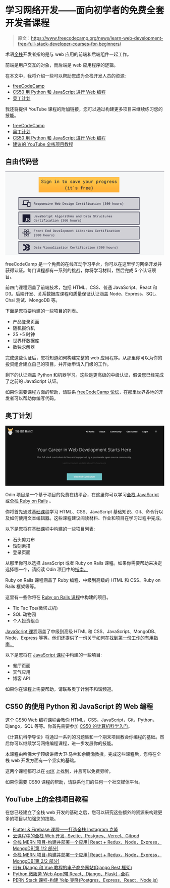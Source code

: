 # 学习网络开发——面向初学者的免费全套开发者课程

> 原文：<https://www.freecodecamp.org/news/learn-web-development-free-full-stack-developer-courses-for-beginners/>

术语[全栈](https://www.freecodecamp.org/news/what-is-a-full-stack-developer-back-end-front-end-full-stack-engineer/)开发者指的是与 web 应用的前端和后端组件一起工作。

前端是用户交互的对象，而后端是 web 应用程序的逻辑。

在本文中，我将介绍一些可以帮助您成为全栈开发人员的资源:

*   [freeCodeCamp](https://www.freecodecamp.org/learn/)
*   [CS50 用 Python 和 JavaScript 进行 Web 编程](https://www.edx.org/course/cs50s-web-programming-with-python-and-javascript)
*   [奥丁计划](https://www.theodinproject.com/)

我还将提供 YouTube 课程的附加链接，您可以通过构建更多项目来继续练习您的技能。

*   [freeCodeCamp](#freecodecamp)
*   [奥丁计划](#the-odin-project)
*   [CS50 用 Python 和 JavaScript 进行 Web 编程](#cs50-s-web-programming-with-python-and-javascript)
*   [建议的 YouTube 全栈项目教程](#suggested-youtube-full-stack-project-tutorials)

## 自由代码营

![Screen-Shot-2022-01-31-at-1.02.41-AM](img/b8cd9fbb260f876554fc044b939562d6.png)

freeCodeCamp 是一个免费的在线互动学习平台，你可以在这里学习网络开发并获得认证。每门课程都有一系列的挑战，你将学习材料，然后完成 5 个认证项目。

前四门课程涵盖了前端技术，包括 HTML、CSS、普通 JavaScript、React 和 D3。后端开发、关系数据库课程和质量保证认证涵盖 Node、Express、SQL、Chai 测试、MongoDB 等。

下面是您将要构建的一些项目的列表。

*   产品登录页面
*   随机报价机
*   25 +5 时钟
*   世界杯数据库
*   数独求解器

完成这些认证后，您将知道如何构建完整的 web 应用程序。从那里你可以为你的投资组合建立自己的项目，并开始申请入门级的工作。

剩下的认证涵盖 Python 和机器学习。这些是更高级的中级认证，假设您已经完成了之前的 JavaScript 认证。

如果你需要课程方面的帮助，请联系 [freeCodeCamp 论坛](https://forum.freecodecamp.org/)，在那里世界各地的开发者可以帮助你编写代码。

## 奥丁计划

![Screen-Shot-2022-01-31-at-1.22.36-AM](img/269b7c4267bb6e336bf7a0bb150ab832.png)

Odin 项目是一个基于项目的免费在线平台，在这里你可以学习[全栈 JavaScript](https://www.theodinproject.com/paths/full-stack-javascript?) 或[全栈 Ruby on Rails](https://www.theodinproject.com/paths/full-stack-ruby-on-rails?) 。

你将首先通过[基础课程](https://www.theodinproject.com/paths/foundations/courses/foundations)学习 HTML、CSS、JavaScript 基础知识、Git、命令行以及如何使用文本编辑器。这些课程建议阅读材料、作业和项目在学习过程中完成。

以下是您将在[基础课程](https://www.theodinproject.com/paths/foundations/courses/foundations)中构建的一些项目列表:

*   石头剪刀布
*   蚀刻素描
*   登录页面

从那里你可以选择 JavaScript 或者 Ruby on Rails 课程。如果你需要帮助来决定选择哪一个，请阅读 Odin 项目中的[指南。](https://www.theodinproject.com/paths/foundations/courses/foundations/lessons/choose-your-path-forward)

Ruby on Rails 课程涵盖了 Ruby 编程、中级到高级的 HTML 和 CSS、Ruby on Rails 框架等等。

这里有一些你将在 [Ruby on Rails 课程](https://www.theodinproject.com/paths/full-stack-ruby-on-rails?)中构建的项目。

*   Tic Tac Toe(微塔式机)
*   SQL 动物园
*   个人投资组合

[JavaScript 课程](https://www.theodinproject.com/paths/full-stack-javascript?)涵盖了中级到高级 HTML 和 CSS、JavaScript、MongoDB、Node、Express 等等。他们还提供了一份关于如何在[找到第一份工作的有用指南。](https://www.theodinproject.com/paths/full-stack-ruby-on-rails/courses/getting-hired)

以下是您将在 [JavaScript 课程](https://www.theodinproject.com/paths/full-stack-javascript?)中构建的一些项目:

*   餐厅页面
*   天气应用
*   博客 API

如果你在课程上需要帮助，请联系奥丁计划不和谐频道。

## CS50 的使用 Python 和 JavaScript 的 Web 编程

这个 [CS50 Web 编程课程](https://www.edx.org/course/cs50s-web-programming-with-python-and-javascript)会教你 HTML，CSS，JavaScript，Git，Python，Django，SQL 等等。你首先需要参加 [CS50 的计算机科学入门](https://www.edx.org/course/introduction-computer-science-harvardx-cs50x)。

《计算机科学导论》将通过一系列的习题集和一个期末项目教会你编程的基础。然后你可以继续学习网络编程课程，进一步发展你的技能。

本课程由哈佛大学顶级讲师大卫·马兰和余腾渤教授。完成这些课程后，您将在全栈 web 开发方面有一个坚实的基础。

这两个课程都可以在 [edX](https://www.edx.org/) 上找到，并且可以免费旁听。

如果你需要 CS50 课程的帮助，请联系他们的任何一个社交媒体平台。

## YouTube 上的全栈项目教程

在您已经建立了全栈 web 开发的基础之后，您可以研究这些额外的资源来构建更多的项目以加强您的技能。

*   [Flutter & Firebase 课程——打造全栈 Instagram 克隆](https://www.youtube.com/watch?v=mEPm9w5QlJM)
*   [云课程中的全栈 Web 开发- Svelte、Postgres、Vercel、Gitpod](https://www.youtube.com/watch?v=OUzaUJ3gEug)
*   [全栈 MERN 项目-构建并部署一个应用| React + Redux，Node，Express，MongoDB[第 1/2 部分]](https://www.youtube.com/watch?v=ngc9gnGgUdA)
*   [全栈 MERN 项目-构建并部署一个应用| React + Redux，Node，Express，MongoDB[第 2/2 部分]](https://www.youtube.com/watch?v=aibtHnbeuio)
*   [带有 Django 和 Vue 教程的电子商务网站(Django Rest 框架)](https://www.youtube.com/watch?v=Yg5zkd9nm6w)
*   [Python 微服务 Web App(带 React、Django、Flask) -全程](https://www.youtube.com/watch?v=0iB5IPoTDts)
*   [PERN Stack 课程-构建 Yelp 克隆(Postgres，Express，React，Node.js)](https://www.youtube.com/watch?v=J01rYl9T3BU)